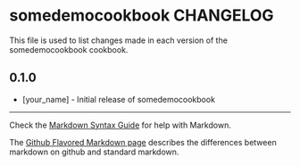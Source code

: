 somedemocookbook CHANGELOG
==========================

This file is used to list changes made in each version of the somedemocookbook cookbook.

0.1.0
-----
- [your_name] - Initial release of somedemocookbook

- - -
Check the [Markdown Syntax Guide](http://daringfireball.net/projects/markdown/syntax) for help with Markdown.

The [Github Flavored Markdown page](http://github.github.com/github-flavored-markdown/) describes the differences between markdown on github and standard markdown.

